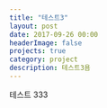```yaml
---
title: "테스트3"
layout: post
date: 2017-09-26 00:00
headerImage: false
projects: true
category: project
description: 테스트3욤
---
```

테스트 333
